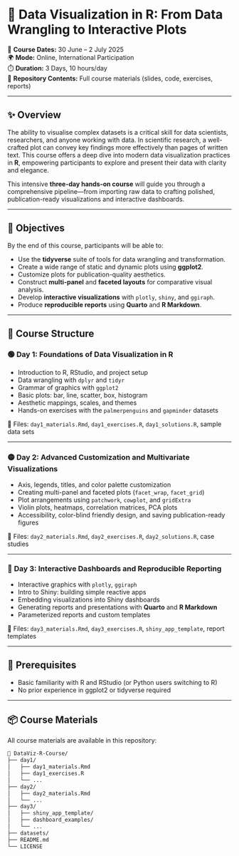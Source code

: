 # 🎨 Data Visualization in R: From Data Wrangling to Interactive Plots

📅 **Course Dates:** 30 June – 2 July 2025  
🌍 **Mode:** Online, International Participation  
⏱️ **Duration:** 3 Days, 10 hours/day  
📂 **Repository Contents:** Full course materials (slides, code, exercises, reports)

---

## ✨ Overview

The ability to visualise complex datasets is a critical skill for data scientists, researchers, and anyone working with data. In scientific research, a well-crafted plot can convey key findings more effectively than pages of written text. This course offers a deep dive into modern data visualization practices in **R**, empowering participants to explore and present their data with clarity and elegance.

This intensive **three-day hands-on course** will guide you through a comprehensive pipeline—from importing raw data to crafting polished, publication-ready visualizations and interactive dashboards.

---

## 🎯 Objectives

By the end of this course, participants will be able to:

- Use the **tidyverse** suite of tools for data wrangling and transformation.
- Create a wide range of static and dynamic plots using **ggplot2**.
- Customize plots for publication-quality aesthetics.
- Construct **multi-panel** and **faceted layouts** for comparative visual analysis.
- Develop **interactive visualizations** with `plotly`, `shiny`, and `ggiraph`.
- Produce **reproducible reports** using **Quarto** and **R Markdown**.

---

## 🧭 Course Structure

### 🟢 **Day 1: Foundations of Data Visualization in R**

- Introduction to R, RStudio, and project setup  
- Data wrangling with `dplyr` and `tidyr`  
- Grammar of graphics with `ggplot2`  
- Basic plots: bar, line, scatter, box, histogram  
- Aesthetic mappings, scales, and themes  
- Hands-on exercises with the `palmerpenguins` and `gapminder` datasets

📄 Files: `day1_materials.Rmd`, `day1_exercises.R`, `day1_solutions.R`, sample data sets

---

### 🟡 **Day 2: Advanced Customization and Multivariate Visualizations**

- Axis, legends, titles, and color palette customization  
- Creating multi-panel and faceted plots (`facet_wrap`, `facet_grid`)  
- Plot arrangements using `patchwork`, `cowplot`, and `gridExtra`  
- Violin plots, heatmaps, correlation matrices, PCA plots  
- Accessibility, color-blind friendly design, and saving publication-ready figures

📄 Files: `day2_materials.Rmd`, `day2_exercises.R`, `day2_solutions.R`, case studies

---

### 🔵 **Day 3: Interactive Dashboards and Reproducible Reporting**

- Interactive graphics with `plotly`, `ggiraph`  
- Intro to Shiny: building simple reactive apps  
- Embedding visualizations into Shiny dashboards  
- Generating reports and presentations with **Quarto** and **R Markdown**  
- Parameterized reports and custom templates

📄 Files: `day3_materials.Rmd`, `day3_exercises.R`, `shiny_app_template`, report templates

---

## 🧰 Prerequisites

- Basic familiarity with R and RStudio (or Python users switching to R)
- No prior experience in ggplot2 or tidyverse required

---

## 📦 Course Materials

All course materials are available in this repository:

```bash
📁 DataViz-R-Course/
├── day1/
│   ├── day1_materials.Rmd
│   ├── day1_exercises.R
│   └── ...
├── day2/
│   ├── day2_materials.Rmd
│   └── ...
├── day3/
│   ├── shiny_app_template/
│   ├── dashboard_examples/
│   └── ...
├── datasets/
├── README.md
└── LICENSE
